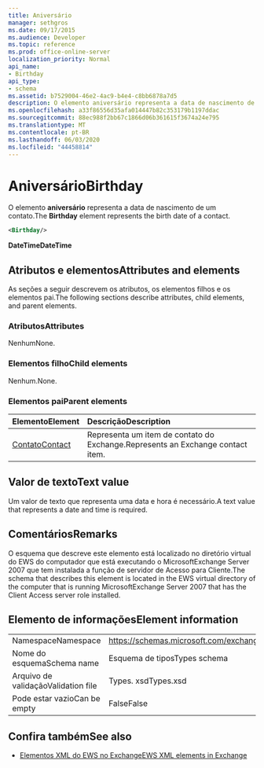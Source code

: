 ```yaml
---
title: Aniversário
manager: sethgros
ms.date: 09/17/2015
ms.audience: Developer
ms.topic: reference
ms.prod: office-online-server
localization_priority: Normal
api_name:
- Birthday
api_type:
- schema
ms.assetid: b7529004-46e2-4ac9-b4e4-c8bb6878a7d5
description: O elemento aniversário representa a data de nascimento de um contato.
ms.openlocfilehash: a33f86556d35afa014447b82c353179b1197ddac
ms.sourcegitcommit: 88ec988f2bb67c1866d06b361615f3674a24e795
ms.translationtype: MT
ms.contentlocale: pt-BR
ms.lasthandoff: 06/03/2020
ms.locfileid: "44458814"
---
```

# <a name="birthday"></a><span data-ttu-id="e2cc9-103">Aniversário</span><span class="sxs-lookup"><span data-stu-id="e2cc9-103">Birthday</span></span>

<span data-ttu-id="e2cc9-104">O elemento **aniversário** representa a data de nascimento de um contato.</span><span class="sxs-lookup"><span data-stu-id="e2cc9-104">The **Birthday** element represents the birth date of a contact.</span></span> 
  
```xml
<Birthday/>
```

 <span data-ttu-id="e2cc9-105">**DateTime**</span><span class="sxs-lookup"><span data-stu-id="e2cc9-105">**DateTime**</span></span>
## <a name="attributes-and-elements"></a><span data-ttu-id="e2cc9-106">Atributos e elementos</span><span class="sxs-lookup"><span data-stu-id="e2cc9-106">Attributes and elements</span></span>

<span data-ttu-id="e2cc9-107">As seções a seguir descrevem os atributos, os elementos filhos e os elementos pai.</span><span class="sxs-lookup"><span data-stu-id="e2cc9-107">The following sections describe attributes, child elements, and parent elements.</span></span>
  
### <a name="attributes"></a><span data-ttu-id="e2cc9-108">Atributos</span><span class="sxs-lookup"><span data-stu-id="e2cc9-108">Attributes</span></span>

<span data-ttu-id="e2cc9-109">Nenhum</span><span class="sxs-lookup"><span data-stu-id="e2cc9-109">None.</span></span>
  
### <a name="child-elements"></a><span data-ttu-id="e2cc9-110">Elementos filho</span><span class="sxs-lookup"><span data-stu-id="e2cc9-110">Child elements</span></span>

<span data-ttu-id="e2cc9-111">Nenhum.</span><span class="sxs-lookup"><span data-stu-id="e2cc9-111">None.</span></span>
  
### <a name="parent-elements"></a><span data-ttu-id="e2cc9-112">Elementos pai</span><span class="sxs-lookup"><span data-stu-id="e2cc9-112">Parent elements</span></span>

|<span data-ttu-id="e2cc9-113">**Elemento**</span><span class="sxs-lookup"><span data-stu-id="e2cc9-113">**Element**</span></span>|<span data-ttu-id="e2cc9-114">**Descrição**</span><span class="sxs-lookup"><span data-stu-id="e2cc9-114">**Description**</span></span>|
|:-----|:-----|
|[<span data-ttu-id="e2cc9-115">Contato</span><span class="sxs-lookup"><span data-stu-id="e2cc9-115">Contact</span></span>](contact.md) <br/> |<span data-ttu-id="e2cc9-116">Representa um item de contato do Exchange.</span><span class="sxs-lookup"><span data-stu-id="e2cc9-116">Represents an Exchange contact item.</span></span>  <br/> |
   
## <a name="text-value"></a><span data-ttu-id="e2cc9-117">Valor de texto</span><span class="sxs-lookup"><span data-stu-id="e2cc9-117">Text value</span></span>

<span data-ttu-id="e2cc9-118">Um valor de texto que representa uma data e hora é necessário.</span><span class="sxs-lookup"><span data-stu-id="e2cc9-118">A text value that represents a date and time is required.</span></span>
  
## <a name="remarks"></a><span data-ttu-id="e2cc9-119">Comentários</span><span class="sxs-lookup"><span data-stu-id="e2cc9-119">Remarks</span></span>

<span data-ttu-id="e2cc9-120">O esquema que descreve este elemento está localizado no diretório virtual do EWS do computador que está executando o MicrosoftExchange Server 2007 que tem instalada a função de servidor de Acesso para Cliente.</span><span class="sxs-lookup"><span data-stu-id="e2cc9-120">The schema that describes this element is located in the EWS virtual directory of the computer that is running MicrosoftExchange Server 2007 that has the Client Access server role installed.</span></span>
  
## <a name="element-information"></a><span data-ttu-id="e2cc9-121">Elemento de informações</span><span class="sxs-lookup"><span data-stu-id="e2cc9-121">Element information</span></span>

|||
|:-----|:-----|
|<span data-ttu-id="e2cc9-122">Namespace</span><span class="sxs-lookup"><span data-stu-id="e2cc9-122">Namespace</span></span>  <br/> |https://schemas.microsoft.com/exchange/services/2006/types  <br/> |
|<span data-ttu-id="e2cc9-123">Nome do esquema</span><span class="sxs-lookup"><span data-stu-id="e2cc9-123">Schema name</span></span>  <br/> |<span data-ttu-id="e2cc9-124">Esquema de tipos</span><span class="sxs-lookup"><span data-stu-id="e2cc9-124">Types schema</span></span>  <br/> |
|<span data-ttu-id="e2cc9-125">Arquivo de validação</span><span class="sxs-lookup"><span data-stu-id="e2cc9-125">Validation file</span></span>  <br/> |<span data-ttu-id="e2cc9-126">Types. xsd</span><span class="sxs-lookup"><span data-stu-id="e2cc9-126">Types.xsd</span></span>  <br/> |
|<span data-ttu-id="e2cc9-127">Pode estar vazio</span><span class="sxs-lookup"><span data-stu-id="e2cc9-127">Can be empty</span></span>  <br/> |<span data-ttu-id="e2cc9-128">False</span><span class="sxs-lookup"><span data-stu-id="e2cc9-128">False</span></span>  <br/> |
   
## <a name="see-also"></a><span data-ttu-id="e2cc9-129">Confira também</span><span class="sxs-lookup"><span data-stu-id="e2cc9-129">See also</span></span>



- [<span data-ttu-id="e2cc9-130">Elementos XML do EWS no Exchange</span><span class="sxs-lookup"><span data-stu-id="e2cc9-130">EWS XML elements in Exchange</span></span>](ews-xml-elements-in-exchange.md)

